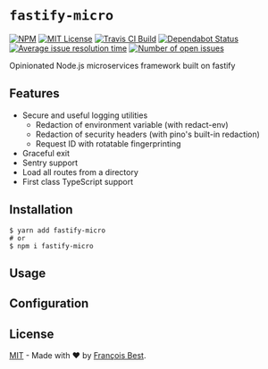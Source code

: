 # `fastify-micro`

[![NPM](https://img.shields.io/npm/v/@47ng/fastify-micro?color=red)](https://www.npmjs.com/package/fastify-micro)
[![MIT License](https://img.shields.io/github/license/47ng/fastify-micro.svg?color=blue)](https://github.com/47ng/fastify-micro/blob/master/LICENSE)
[![Travis CI Build](https://img.shields.io/travis/com/47ng/fastify-micro.svg)](https://travis-ci.com/47ng/fastify-micro)
[![Dependabot Status](https://api.dependabot.com/badges/status?host=github&repo=47ng/fastify-micro)](https://dependabot.com)
[![Average issue resolution time](https://isitmaintained.com/badge/resolution/47ng/fastify-micro.svg)](https://isitmaintained.com/project/47ng/fastify-micro)
[![Number of open issues](https://isitmaintained.com/badge/open/47ng/fastify-micro.svg)](https://isitmaintained.com/project/47ng/fastify-micro)

Opinionated Node.js microservices framework built on fastify

## Features

- Secure and useful logging utilities
  - Redaction of environment variable (with redact-env)
  - Redaction of security headers (with pino's built-in redaction)
  - Request ID with rotatable fingerprinting
- Graceful exit
- Sentry support
- Load all routes from a directory
- First class TypeScript support

## Installation

```shell
$ yarn add fastify-micro
# or
$ npm i fastify-micro
```

## Usage

## Configuration

## License

[MIT](https://github.com/47ng/fastify-micro/blob/master/LICENSE) - Made with ❤️ by [François Best](https://francoisbest.com).
